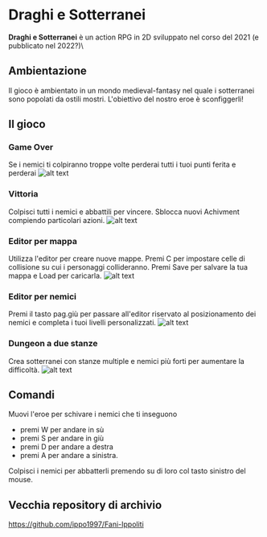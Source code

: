 # Draghi e Sotterranei
**Draghi e Sotterranei** è un action RPG in 2D sviluppato nel corso del 2021 (e pubblicato nel 2022?)\

## Ambientazione
Il gioco è ambientato in un mondo medieval-fantasy nel quale i sotterranei sono popolati da ostili mostri. L'obiettivo del nostro eroe è sconfiggerli!

## Il gioco
### Game Over
Se i nemici ti colpiranno troppe volte perderai tutti i tuoi punti ferita e perderai
![alt text](Resources/Images/GIF/GIF-GameOver.gif)
### Vittoria
Colpisci tutti i nemici e abbattili per vincere. Sblocca nuovi Achivment compiendo particolari azioni.
![alt text](Resources/Images/GIF/GIF-Win.gif)

### Editor per mappa
Utilizza l'editor per creare nuove mappe. Premi C per impostare celle di collisione su cui i personaggi collideranno. Premi Save per salvare la tua mappa e Load per caricarla.
![alt text](Resources/Images/GIF/GIF-Tile.gif)

### Editor per nemici
Premi il tasto pag.giù per passare all'editor riservato al posizionamento dei nemici e completa i tuoi livelli personalizzati.
![alt text](Resources/Images/GIF/GIF-EnemyEditor.gif)

### Dungeon a due stanze
Crea sotterranei con stanze multiple e nemici più forti per aumentare la difficoltà.
![alt text](Resources/Images/GIF/GIF-Dungeon.gif)

## Comandi
Muovi l'eroe per schivare i nemici che ti inseguono
- premi W per andare in sù
- premi S per andare in giù
- premi D per andare a destra
- premi A per andare a sinistra.

Colpisci i nemici per abbatterli premendo su di loro col tasto sinistro del mouse.

## Vecchia repository di archivio
https://github.com/ippo1997/Fani-Ippoliti
